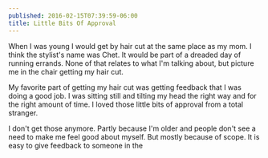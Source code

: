 ```yaml
---
published: 2016-02-15T07:39:59-06:00
title: Little Bits Of Approval
---
```

When I was young I would get by hair cut at the same place as my mom. I think the stylist's name was Chet. It would be part of a dreaded day of running errands. None of that relates to what I'm talking about, but picture me in the chair getting my hair cut.

My favorite part of getting my hair cut was getting feedback that I was doing a good job. I was sitting still and tilting my head the right way and for the right amount of time. I loved those little bits of approval from a total stranger.

I don't get those anymore. Partly because I'm older and people don't see a need to make me feel good about myself. But mostly because of scope. It is easy to give feedback to someone in the 